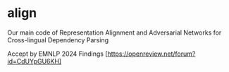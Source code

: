 # align
Our main code of Representation Alignment and Adversarial Networks for Cross-lingual Dependency Parsing


Accept by EMNLP 2024 Findings [https://openreview.net/forum?id=CdUYpGU6KH]

